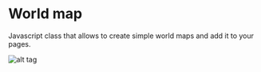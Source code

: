 # World map

Javascript class that allows to create simple world maps and add it to your pages.

![alt tag](https://github.com/santiagohecar/world-map/blob/master/example/world-map.png)
